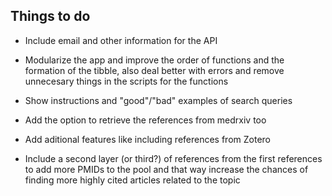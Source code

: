 ## Things to do

- Include email and other information for the API
- Modularize the app and improve the order of functions and the formation of the tibble, also deal better with errors and remove unnecesary things in the scripts for the functions
- Show instructions and "good"/"bad" examples of search queries

- Add the option to retrieve the references from medrxiv too
- Add aditional features like including references from Zotero
- Include a second layer (or third?) of references from the first references to add more PMIDs to the pool and that way increase the chances of finding more highly cited articles related to the topic